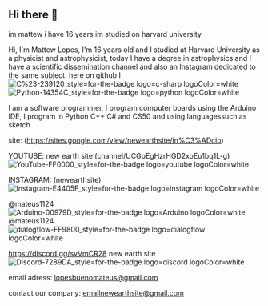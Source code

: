 ## Hi there 👋
im mattew i have 16 years im studied on harvard university

Hi, I'm Mattew Lopes, I'm 16 years old and I studied at Harvard University as a physicist and astrophysicist, today I have a degree in astrophysics and I have a scientific dissemination channel and also an Instagram dedicated to the same subject. here on github I
![C%23-239120_style=for-the-badge logo=c-sharp logoColor=white](https://github.com/user-attachments/assets/f29672f7-81be-4e81-9a30-fd3cab117a6e)
![Python-14354C_style=for-the-badge logo=python logoColor=white](https://github.com/user-attachments/assets/356a005a-04e3-40e0-bd7c-e19f8a959255)

I am a software programmer, I program computer boards using the Arduino IDE, I program in Python C++ C# and CS50 and using languages ​​such as sketch

site: (https://sites.google.com/view/newearthsite/in%C3%ADcio)

YOUTUBE: new earth site (channel/UCGpEgHzrHGD2xoEu1bq1L-g)    ![YouTube-FF0000_style=for-the-badge logo=youtube logoColor=white](https://github.com/user-attachments/assets/0c36db50-c6c5-43e2-a321-5cfce381898a)


INSTAGRAM: (newearthsite)   ![Instagram-E4405F_style=for-the-badge logo=instagram logoColor=white](https://github.com/user-attachments/assets/de133837-14ee-4c9a-bf08-d348a7618247)

 
@mateus1124
![Arduino-00979D_style=for-the-badge logo=Arduino logoColor=white](https://github.com/user-attachments/assets/00009b97-4a94-47f9-ba32-72a8ec7b6957)
@mateus1124
![dialogflow-FF9800_style=for-the-badge logo=dialogflow logoColor=white](https://github.com/user-attachments/assets/62b2cf76-feca-439a-81b8-aeeca82e5ac8)

https://discord.gg/svVmCR28 new earth site ![Discord-7289DA_style=for-the-badge logo=discord logoColor=white](https://github.com/user-attachments/assets/3ca902d8-0a4c-4278-90f6-a371a2008406)

email adress: lopesbuenomateus@gmail.com 

contact our company:
emailnewearthsite@gmail.com 

